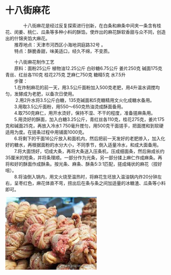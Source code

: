 # 十八街麻花  
 
&emsp;&emsp;&emsp;&emsp;十八街麻花是经过反复探索进行创新，在白条和麻条中间夹一条含有桂花、闵姜、桃仁、瓜条等多种小料的酥馅，使炸出的麻花酥软香甜与众不同，创造出的什锦夹馅大麻花。  
&emsp;&emsp;推荐地点：天津市河西区小海地洞庭路32号 。  
&emsp;&emsp;特点：酥脆香甜，味美适口，经久不绵，不变质。  
  
&emsp;&emsp;十八街麻花制作工艺  
&emsp;&emsp;原料：面粉25公斤 植物油12.25公斤 白砂糖6.75公斤 姜片250克 碱面175克 青丝、红丝各110克 桂花275克 芝麻仁750克 糖精5克 水7.5升  
&emsp;&emsp;步骤：  
&emsp;&emsp;1.在炸制麻花的前一天，用3.5公斤面粉加入500克老肥，用4升温水调搅均匀，发酵成为老肥，以备次日使用。  
&emsp;&emsp; 2.用2升水将3.5公斤白糖，135克碱面和5克糖精用文火化成糖水备用。  
&emsp;&emsp;3.用取3.5公斤面粉，用550～650克热油烫成酥面备用。  
&emsp;&emsp;4.取750克麻仁，用开水烫好，保持不湿、不干的程度，准备搓麻条用。  
&emsp;&emsp;5.用烫好的酥面，加入白糖3.25公斤，青红丝各110克，桂花275克，姜片175克和碱面25克，再放入冷水1 750毫升搅匀，用500克干面搓手，把面搅和到软硬适用为度。在搓条过程中用铺面1000克。  
&emsp;&emsp;6.将剩下的干面16公斤放入和面机内，然后把前一天发好的老肥掺入，加入化好的糖水，再根据面粉的水分大小，不同季节，倒入适量冷水，和成大面备用。  
&emsp;&emsp;7.将大面饧好，切成大条，再将大条送入压条机，压成细面条，然后揪成长约35厘米的短条，并将条理顺。一部分作为光条，另一部分揉上麻仁作成麻条。再将和好的酥面作成酥条。按光条、麻条、酥条5∶3∶1匹配，搓成绳状的麻花（捏好咀）。  
&emsp;&emsp;8.将油倒入锅内，用文火烧至温热时，将麻花生坯放入温油锅内炸20分钟左右，呈枣红色，麻花体直不弯，捞出后在条与条之间加适量的冰糖渣、瓜条等小料即可。  
  
![](https://raw.githubusercontent.com/szqq0512/Pic/main/img/202201212003313.png)  